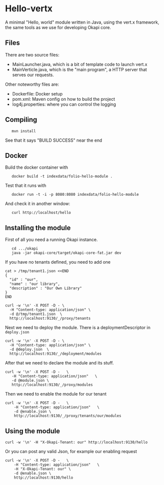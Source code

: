 # Hello-vertx

A minimal "Hello, world" module written in Java, using the vert.x framework,
the same tools as we use for developing Okapi core.


## Files

There are two source files:
 - MainLauncher.java, which is a bit of template code to launch vert.x
 - MainVerticle.java, which is the "main program", a HTTP server that serves
   our requests.

Other noteworthy files are:
 - Dockerfile: Docker setup
 - pom.xml: Maven config on how to build the project
 - log4j.properties: where you can control the logging


## Compiling
```
   mvn install
```
See that it says "BUILD SUCCESS" near the end

## Docker
Build the docker container with
```
   docker build -t indexdata/folio-hello-module .
```

Test that it runs with
```
   docker run -t -i -p 8080:8080 indexdata/folio-hello-module
```

And check it in another window:
```
   curl http://localhost/hello
```

## Installing the module

First of all you need a running Okapi instance.
```
   cd .../okapi
   java -jar okapi-core/target/okapi-core-fat.jar dev
```

If you have no tenants defined, you need to add one
```
cat > /tmp/tenant1.json <<END
{
  "id" : "our",
  "name" : "our library",
  "description" : "Our Own Library"
}
END

curl -w '\n' -X POST -D - \
  -H "Content-type: application/json" \
  -d @/tmp/tenant1.json  \
  http://localhost:9130/_/proxy/tenants
```

Next we need to deploy the module. There is a deploymentDescriptor in `deploy.json`
```
curl -w '\n' -X POST -D - \
  -H "Content-type: application/json" \
  -d @deploy.json  \
  http://localhost:9130/_/deployment/modules

```

After that we need to declare the module and its stuff.
```
curl -w '\n' -X POST -D -   \
   -H "Content-type: application/json"   \
   -d @module.json \
   http://localhost:9130/_/proxy/modules
```
Then we need to enable the module for our tenant
```
curl -w '\n' -X POST -D -   \
    -H "Content-type: application/json"   \
    -d @enable.json \
    http://localhost:9130/_/proxy/tenants/our/modules
```

## Using the module

```
curl -w '\n' -H "X-Okapi-Tenant: our" http://localhost:9130/hello
```

Or you can post any valid Json, for example our enabling request
```
curl -w '\n' -X POST -D -   \
    -H "Content-type: application/json"   \
    -H "X-Okapi-Tenant: our" \
    -d @enable.json \
    http://localhost:9130/hello
```

